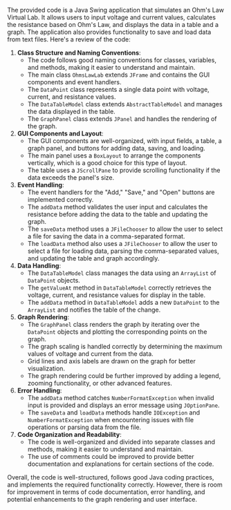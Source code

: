 The provided code is a Java Swing application that simulates an Ohm's Law Virtual Lab. It allows users to input voltage and current values, calculates the resistance based on Ohm's Law, and displays the data in a table and a graph. The application also provides functionality to save and load data from text files. Here's a review of the code:

1.  **Class Structure and Naming Conventions**:
    -   The code follows good naming conventions for classes, variables, and methods, making it easier to understand and maintain.
    -   The main class `OhmsLawLab` extends `JFrame` and contains the GUI components and event handlers.
    -   The `DataPoint` class represents a single data point with voltage, current, and resistance values.
    -   The `DataTableModel` class extends `AbstractTableModel` and manages the data displayed in the table.
    -   The `GraphPanel` class extends `JPanel` and handles the rendering of the graph.
2.  **GUI Components and Layout**:
    -   The GUI components are well-organized, with input fields, a table, a graph panel, and buttons for adding data, saving, and loading.
    -   The main panel uses a `BoxLayout` to arrange the components vertically, which is a good choice for this type of layout.
    -   The table uses a `JScrollPane` to provide scrolling functionality if the data exceeds the panel's size.
3.  **Event Handling**:
    -   The event handlers for the "Add," "Save," and "Open" buttons are implemented correctly.
    -   The `addData` method validates the user input and calculates the resistance before adding the data to the table and updating the graph.
    -   The `saveData` method uses a `JFileChooser` to allow the user to select a file for saving the data in a comma-separated format.
    -   The `loadData` method also uses a `JFileChooser` to allow the user to select a file for loading data, parsing the comma-separated values, and updating the table and graph accordingly.
4.  **Data Handling**:
    -   The `DataTableModel` class manages the data using an `ArrayList` of `DataPoint` objects.
    -   The `getValueAt` method in `DataTableModel` correctly retrieves the voltage, current, and resistance values for display in the table.
    -   The `addData` method in `DataTableModel` adds a new `DataPoint` to the `ArrayList` and notifies the table of the change.
5.  **Graph Rendering**:
    -   The `GraphPanel` class renders the graph by iterating over the `DataPoint` objects and plotting the corresponding points on the graph.
    -   The graph scaling is handled correctly by determining the maximum values of voltage and current from the data.
    -   Grid lines and axis labels are drawn on the graph for better visualization.
    -   The graph rendering could be further improved by adding a legend, zooming functionality, or other advanced features.
6.  **Error Handling**:
    -   The `addData` method catches `NumberFormatException` when invalid input is provided and displays an error message using `JOptionPane`.
    -   The `saveData` and `loadData` methods handle `IOException` and `NumberFormatException` when encountering issues with file operations or parsing data from the file.
7.  **Code Organization and Readability**:
    -   The code is well-organized and divided into separate classes and methods, making it easier to understand and maintain.
    -   The use of comments could be improved to provide better documentation and explanations for certain sections of the code.

Overall, the code is well-structured, follows good Java coding practices, and implements the required functionality correctly. However, there is room for improvement in terms of code documentation, error handling, and potential enhancements to the graph rendering and user interface.